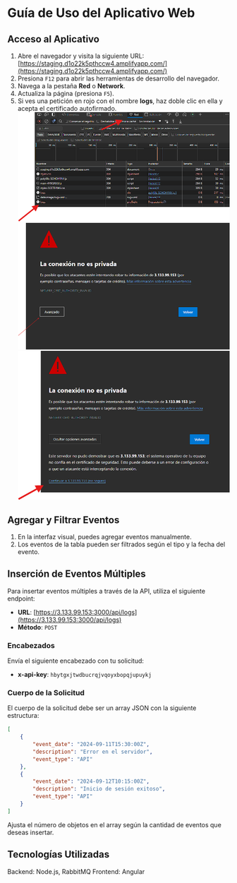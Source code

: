 # Guía de Uso del Aplicativo Web

## Acceso al Aplicativo

1. Abre el navegador y visita la siguiente URL: [https://staging.d1o22k5pthccw4.amplifyapp.com/](https://staging.d1o22k5pthccw4.amplifyapp.com/)
2. Presiona `F12` para abrir las herramientas de desarrollo del navegador.
3. Navega a la pestaña **Red** o **Network**.
4. Actualiza la página (presiona `F5`).
5. Si ves una petición en rojo con el nombre **logs**, haz doble clic en ella y acepta el certificado autofirmado.
![alt text](image-2.png)
![alt text](image.png)
![alt text](image-1.png)

## Agregar y Filtrar Eventos

1. En la interfaz visual, puedes agregar eventos manualmente.
2. Los eventos de la tabla pueden ser filtrados según el tipo y la fecha del evento.

## Inserción de Eventos Múltiples

Para insertar eventos múltiples a través de la API, utiliza el siguiente endpoint:

- **URL**: [https://3.133.99.153:3000/api/logs](https://3.133.99.153:3000/api/logs)
- **Método**: `POST`

### Encabezados

Envía el siguiente encabezado con tu solicitud:

- **x-api-key**: `hbytgxjtwdbucrqjvqoyxbopqjupuykj`

### Cuerpo de la Solicitud

El cuerpo de la solicitud debe ser un array JSON con la siguiente estructura:

```json
[
    {
        "event_date": "2024-09-11T15:30:00Z",
        "description": "Error en el servidor",
        "event_type": "API"
    },
    {
        "event_date": "2024-09-12T10:15:00Z",
        "description": "Inicio de sesión exitoso",
        "event_type": "API"
    }
]
```

Ajusta el número de objetos en el array según la cantidad de eventos que deseas insertar.


## Tecnologías Utilizadas

Backend: Node.js, RabbitMQ
Frontend: Angular

